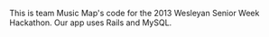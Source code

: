 This is team Music Map's code for the 2013 Wesleyan Senior Week Hackathon. Our app uses Rails and MySQL.
